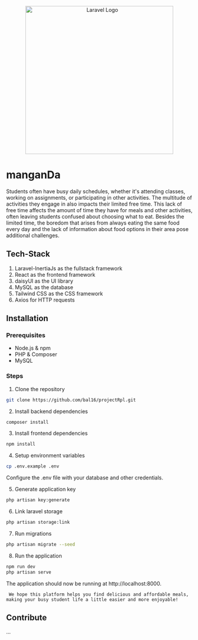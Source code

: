 <p align="center">
    <a href="#" target="_blank"><img src="https://avatars.githubusercontent.com/u/47703742?s=280&v=4" width="400" alt="Laravel Logo"></a>
</p>



# manganDa

Students often have busy daily schedules, whether it's attending classes, working on assignments, or participating in other activities. The multitude of activities they engage in also impacts their limited free time. This lack of free time affects the amount of time they have for meals and other activities, often leaving students confused about choosing what to eat. Besides the limited time, the boredom that arises from always eating the same food every day and the lack of information about food options in their area pose additional challenges.

## Tech-Stack

1. Laravel-InertiaJs as the fullstack framework
2. React as the frontend framework
3. daisyUI as the UI library
4. MySQL as the database
5. Tailwind CSS as the CSS framework
6. Axios for HTTP requests

## Installation

### Prerequisites

- Node.js & npm
- PHP & Composer
- MySQL

### Steps

1. Clone the repository

```bash
git clone https://github.com/bal16/projectRpl.git
```

2. Install backend dependencies

```bash
composer install
```

3. Install frontend dependencies

```bash
npm install
```

4. Setup environment variables

```bash
cp .env.example .env
```
Configure the .env file with your database and other credentials.

5. Generate application key

```bash
php artisan key:generate
```

6. Link laravel storage  

```bash
php artisan storage:link
```

7. Run migrations

```bash
php artisan migrate --seed
```

8. Run the application

```bash
npm run dev
php artisan serve
```
The application should now be running at http://localhost:8000.


``` We hope this platform helps you find delicious and affordable meals, making your busy student life a little easier and more enjoyable!```

## Contribute

...
